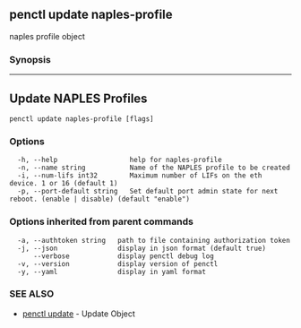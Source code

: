 ## penctl update naples-profile

naples profile object

### Synopsis



----------------------------
 Update NAPLES Profiles 
----------------------------


```
penctl update naples-profile [flags]
```

### Options

```
  -h, --help                  help for naples-profile
  -n, --name string           Name of the NAPLES profile to be created
  -i, --num-lifs int32        Maximum number of LIFs on the eth device. 1 or 16 (default 1)
  -p, --port-default string   Set default port admin state for next reboot. (enable | disable) (default "enable")
```

### Options inherited from parent commands

```
  -a, --authtoken string   path to file containing authorization token
  -j, --json               display in json format (default true)
      --verbose            display penctl debug log
  -v, --version            display version of penctl
  -y, --yaml               display in yaml format
```

### SEE ALSO
* [penctl update](penctl_update.md)	 - Update Object

